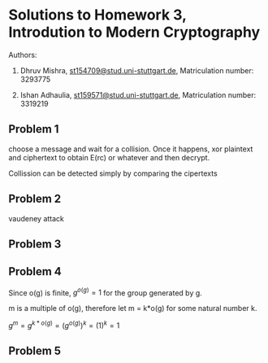 # Solutions to Homework 3, Introdution to Modern Cryptography
Authors:

1. Dhruv Mishra, st154709@stud.uni-stuttgart.de, Matriculation number: 3293775

2. Ishan Adhaulia, st159571@stud.uni-stuttgart.de, Matriculation number: 3319219


## Problem 1
choose a message and wait for a collision. Once it happens, xor plaintext and ciphertext to obtain E(rc) or whatever and then decrypt.

Collission can be detected simply by comparing the cipertexts

## Problem 2
vaudeney attack

## Problem 3

## Problem 4
Since o(g) is finite, $g^{o(g)} = 1$ for the group generated by g.

m is a multiple of o(g), therefore let m = k*o(g) for some natural number k.

$g^{m} = g^{k*o(g)} = (g^{o(g)})^k = (1)^k = 1$

## Problem 5